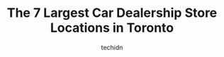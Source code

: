 ---
layout: ampstory
image: https://i0.wp.com/www.auto.or.id/wp-content/uploads/2023/06/logan-motors-0-toronto-1686321861.jpeg?resize=640,853
author: techidn
featured: false
description: Toronto, Ontario, Canada is a haven for Car Dealership enthusiasts, boasting an impressive array of 7 top-notch establishments. Whether youre a seasoned connoisseur or simply curious to exp
title: The 7 Largest Car Dealership Store Locations in Toronto
cover:
   title: The 7 Largest Car Dealership Store Locations in Toronto
   subtitle: AUTO.OR.ID
   background: https://www.auto.or.id/wp-content/uploads/2023/06/logan-motors-0-toronto-1686321861.jpeg

pages: 
 - layout: thirds
   top: <h1>#1 Good Fellows Auto Wholesalers</h1>
   bottom: "<p>Ask for Hanan! Ive recommended so many of my friends to him after he helped out so much with getting my new car. He was such a great help, kind & didnt waste no tim</p>"
   background: https://www.auto.or.id/wp-content/uploads/2023/06/logan-motors-1-toronto-1686321863.jpeg
   backgroundblur: true
 - layout: thirds
   top: <h1>#2 Coliseum Auto Sales on Weston</h1>
   bottom: "<p>301 Weston Rd, Toronto, ON M6N 3P1, Canada</p>"
   background: https://www.auto.or.id/wp-content/uploads/2023/06/logan-motors-2-toronto-1686321863.jpeg
   cta:
      link: https://www.auto.or.id/the-7-largest-car-dealership-store-locations-in-toronto/
      text: The 7 Largest Car Dealership Store Locations in Toronto
 - layout: thirds
   top: <h1>#3 Grand Touring Automobiles</h1>
   bottom: "<p>777 Dundas St E, Toronto, ON M4M 0E2, Canada</p>"
   background: https://images.unsplash.com/photo-1532581140115-3e355d1ed1de?ixlib=rb-4.0.3&ixid=MnwxMjA3fDB8MHxwaG90by1wYWdlfHx8fGVufDB8fHx8&auto=format&fit=crop&w=640&h=853&q=80
   cta:
      link: https://www.auto.or.id/the-7-largest-car-dealership-store-locations-in-toronto/
      text: The 7 Largest Car Dealership Store Locations in Toronto
 - layout: thirds
   top: <h1>#4 Downtown Ford Toronto</h1>
   bottom: "<p>77 E Don Roadway, Toronto, ON M4M 2A5, Canada</p>"
   background: https://images.unsplash.com/photo-1526521403896-a658d847f6fa?ixlib=rb-4.0.3&ixid=MnwxMjA3fDB8MHxwaG90by1wYWdlfHx8fGVufDB8fHx8&auto=format&fit=crop&w=640&h=853&q=80
   cta:
      link: https://www.auto.or.id/the-7-largest-car-dealership-store-locations-in-toronto/
      text: The 7 Largest Car Dealership Store Locations in Toronto
 - layout: thirds
   top: <h1>#5 Toronto Best Auto</h1>
   bottom: "<p>2323 Keele St # 2, North York, ON M6M 4A1, Canada</p>"
   background: https://images.unsplash.com/photo-1627404760301-8efc143749c8?ixlib=rb-4.0.3&ixid=MnwxMjA3fDB8MHxwaG90by1wYWdlfHx8fGVufDB8fHx8&auto=format&fit=crop&w=640&h=853&q=80
   cta:
      link: https://www.auto.or.id/the-7-largest-car-dealership-store-locations-in-toronto/
      text: The 7 Largest Car Dealership Store Locations in Toronto
 - layout: thirds
   top: <h1>#6 Shine Auto Toronto</h1>
   bottom: "<p>6811 Steeles Ave W, Etobicoke, ON M9V 4R9, Canada</p>"
   background: https://images.unsplash.com/photo-1653047256226-5abbfa82f1d7?ixlib=rb-4.0.3&ixid=MnwxMjA3fDB8MHxwaG90by1wYWdlfHx8fGVufDB8fHx8&auto=format&fit=crop&w=640&h=853&q=80
   cta:
      link: https://www.auto.or.id/the-7-largest-car-dealership-store-locations-in-toronto/
      text: The 7 Largest Car Dealership Store Locations in Toronto
 - layout: thirds
   top: <h1>#7 Logan Motors</h1>
   bottom: "<p>917 Queen St E, Toronto, ON M4M 1J6, Canada</p>"
   background: https://images.unsplash.com/photo-1580014317999-e9f1936787a5?ixlib=rb-4.0.3&ixid=MnwxMjA3fDB8MHxwaG90by1wYWdlfHx8fGVufDB8fHx8&auto=format&fit=crop&w=640&h=853&q=80
   cta:
      link: https://www.auto.or.id/the-7-largest-car-dealership-store-locations-in-toronto/
      text: The 7 Largest Car Dealership Store Locations in Toronto
 - layout: thirds
   middle: Continue reading...
   background: https://images.unsplash.com/photo-1619844175408-c05947985e2d?ixlib=rb-4.0.3&ixid=MnwxMjA3fDB8MHxwaG90by1wYWdlfHx8fGVufDB8fHx8&auto=format&fit=crop&w=640&h=853&q=80
   cta:
      link: https://www.auto.or.id/the-7-largest-car-dealership-store-locations-in-toronto/
      text: The 7 Largest Car Dealership Store Locations in Toronto

---